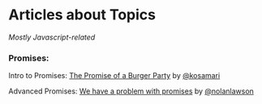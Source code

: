 # Articles about Topics

*Mostly Javascript-related*

### Promises:

Intro to Promises: [The Promise of a Burger Party](http://kosamari.com/notes/the-promise-of-a-burger-party) by [@kosamari](https://twitter.com/kosamari)

Advanced Promises: [We have a problem with promises](https://pouchdb.com/2015/05/18/we-have-a-problem-with-promises.html) by [@nolanlawson](https://twitter.com/kosamari)
